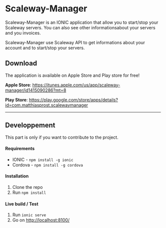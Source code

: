 # Scaleway-Manager

Scaleway-Manager is an IONIC application that allow you to start/stop your Scaleway servers.
You can also see other informationsabout your servers and you invoices. 

Scaleway-Manager use Scaleway API to get informations about your account and to start/stop your servers.


## Download
The application is available on Apple Store and Play store for free!

**Apple Store**: https://itunes.apple.com/us/app/scaleway-manager/id1415090286?mt=8

**Play Store**: https://play.google.com/store/apps/details?id=com.matthiasprost.scalewaymanager

---

## Developpement
This part is only if you want to contribute to the project.

#### Requirements

- IONIC - `npm install -g ionic`
- Cordova - `npm install -g cordova`

#### Installation

1. Clone the repo
2. Run `npm install`

#### Live build / Test

1. Run `ionic serve`
2. Go on [http://localhost:8100/](http://localhost:8100/)

